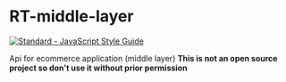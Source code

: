 # RT-middle-layer

[![Standard - JavaScript Style Guide](https://img.shields.io/badge/code_style-standard-brightgreen.svg)](http://standardjs.com/)    

Api for ecommerce application (middle layer)
**This is not an open source project so don't use it without prior permission**

